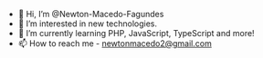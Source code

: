 - 👋 Hi, I’m @Newton-Macedo-Fagundes
- 👀 I’m interested in new technologies.
- 🌱 I’m currently learning PHP, JavaScript, TypeScript and more!
- 📫 How to reach me  - newtonmacedo2@gmail.com
